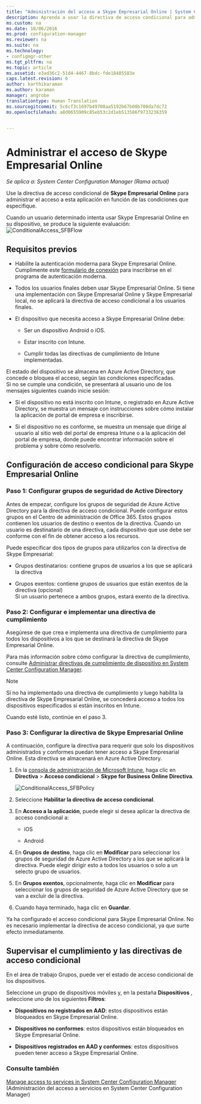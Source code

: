 ```yaml
---
title: "Administración del acceso a Skype Empresarial Online | System Center Configuration Manager"
description: Aprenda a usar la directiva de acceso condicional para administrar el acceso a Skype Empresarial Online.
ms.custom: na
ms.date: 10/06/2016
ms.prod: configuration-manager
ms.reviewer: na
ms.suite: na
ms.technology:
- configmgr-other
ms.tgt_pltfrm: na
ms.topic: article
ms.assetid: e3ad36c2-51d4-4467-8bdc-fde18485583e
caps.latest.revision: 6
author: karthikaraman
ms.author: karaman
manager: angrobe
translationtype: Human Translation
ms.sourcegitcommit: 5c6cf3c1697b49708aa5192b67b08b700da7dc72
ms.openlocfilehash: a8d0655909c85eb53c2d1eb513586f9733236359


---
```

# <a name="manage-skype-for-business-online-access"></a>Administrar el acceso de Skype Empresarial Online

*Se aplica a: System Center Configuration Manager (Rama actual)*


Use la directiva de acceso condicional de  **Skype Empresarial Online** para administrar el acceso a esta aplicación en función de las condiciones que especifique.  


 Cuando un usuario determinado intenta usar Skype Empresarial Online en su dispositivo, se produce la siguiente evaluación:![ConditionalAccess&#95;SFBFlow](..//media/ConditionalAccess_SFBFlow.png)  

## <a name="prerequisites"></a>Requisitos previos  

-   Habilite la autenticación moderna para Skype Empresarial Online. Cumplimente este [formulario de conexión](https://connect.microsoft.com/office/Survey/NominationSurvey.aspx?SurveyID=17299&ProgramID=8715) para inscribirse en el programa de autenticación moderna.  

-   Todos los usuarios finales deben usar Skype Empresarial Online. Si tiene una implementación con Skype Empresarial Online y Skype Empresarial local, no se aplicará la directiva de acceso condicional a los usuarios finales.  

-   El dispositivo que necesita acceso a Skype Empresarial Online debe:  

    -   Ser un dispositivo Android o iOS.  

    -   Estar inscrito con Intune.  

    -   Cumplir todas las directivas de cumplimiento de Intune implementadas.  

 El estado del dispositivo se almacena en Azure Active Directory, que concede o bloquea el acceso, según las condiciones especificadas.  
Si no se cumple una condición, se presentará al usuario uno de los mensajes siguientes cuando inicie sesión:  

-   Si el dispositivo no está inscrito con Intune, o registrado en Azure Active Directory, se muestra un mensaje con instrucciones sobre cómo instalar la aplicación de portal de empresa e inscribirse.  

-   Si el dispositivo no es conforme, se muestra un mensaje que dirige al usuario al sitio web del portal de empresa Intune o a la aplicación del portal de empresa, donde puede encontrar información sobre el problema y sobre cómo resolverlo.  

## <a name="configure-conditional-access-for-skype-for-business-online"></a>Configuración de acceso condicional para Skype Empresarial Online  

### <a name="step-1-configure-active-directory-security-groups"></a>Paso 1: Configurar grupos de seguridad de Active Directory  
 Antes de empezar, configure los grupos de seguridad de Azure Active Directory para la directiva de acceso condicional. Puede configurar estos grupos en el Centro de administración de Office 365. Estos grupos contienen los usuarios de destino o exentos de la directiva. Cuando un usuario es destinatario de una directiva, cada dispositivo que use debe ser conforme con el fin de obtener acceso a los recursos.  

 Puede especificar dos tipos de grupos para utilizarlos con la directiva de Skype Empresarial:  

-   Grupos destinatarios: contiene grupos de usuarios a los que se aplicará la directiva  

-   Grupos exentos: contiene grupos de usuarios que están exentos de la directiva (opcional)  
    Si un usuario pertenece a ambos grupos, estará exento de la directiva.  

### <a name="step-2-configure-and-deploy-a-compliance-policy"></a>Paso 2: Configurar e implementar una directiva de cumplimiento  
 Asegúrese de que crea e implementa una directiva de cumplimiento para todos los dispositivos a los que se destinará la directiva de Skype Empresarial Online.  

 Para más información sobre cómo configurar la directiva de cumplimiento, consulte [Administrar directivas de cumplimiento de dispositivo en System Center Configuration Manager](../../protect/deploy-use/device-compliance-policies.md).  

> [!NOTE]  
>  Si no ha implementado una directiva de cumplimiento y luego habilita la directiva de Skype Empresarial Online, se concederá acceso a todos los dispositivos especificados si están inscritos en Intune.  

 Cuando esté listo, continúe en el paso 3.  

### <a name="step-3-configure-the-skype-for-business-online-policy"></a>Paso 3: Configurar la directiva de Skype Empresarial Online  
 A continuación, configure la directiva para requerir que solo los dispositivos administrados y conformes puedan tener acceso a Skype Empresarial Online. Esta directiva se almacenará en Azure Active Directory.  

1.  En la [consola de administración de Microsoft Intune](https://manage.microsoft.com), haga clic en **Directiva** > **Acceso condicional** > **Skype for Business Online Directiva**.  

     ![ConditionalAccess&#95;SFBPolicy](../media/ConditionalAccess_SFBPolicy.png)  

2.  Seleccione **Habilitar la directiva de acceso condicional**.  

3.  En **Acceso a la aplicación**, puede elegir si desea aplicar la directiva de acceso condicional a:  

    -   iOS  

    -   Android  

4.  En **Grupos de destino**, haga clic en **Modificar** para seleccionar los grupos de seguridad de Azure Active Directory a los que se aplicará la directiva. Puede elegir dirigir esto a todos los usuarios o solo a un selecto grupo de usuarios.  

5.  En **Grupos exentos**, opcionalmente, haga clic en **Modificar** para seleccionar los grupos de seguridad de Azure Active Directory que se van a excluir de la directiva.  

6.  Cuando haya terminado, haga clic en **Guardar**.  

 Ya ha configurado el acceso condicional para Skype Empresarial Online. No es necesario implementar la directiva de acceso condicional, ya que surte efecto inmediatamente.  

## <a name="monitor-the-compliance-and-conditional-access-policies"></a>Supervisar el cumplimiento y las directivas de acceso condicional  
 En el área de trabajo Grupos, puede ver el estado de acceso condicional de los dispositivos.  

 Seleccione un grupo de dispositivos móviles y, en la pestaña **Dispositivos** , seleccione uno de los siguientes **Filtros**:  

-   **Dispositivos no registrados en AAD**: estos dispositivos están bloqueados en Skype Empresarial Online.  

-   **Dispositivos no conformes**: estos dispositivos están bloqueados en Skype Empresarial Online.  

-   **Dispositivos registrados en AAD y conformes**: estos dispositivos pueden tener acceso a Skype Empresarial Online.  

### <a name="see-also"></a>Consulte también  

 [Manage access to services in System Center Configuration Manager](../../protect/deploy-use/device-compliance-policies.md) (Administración del acceso a servicios en System Center Configuration Manager)



<!--HONumber=Nov16_HO1-->


